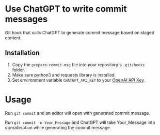 # Use ChatGPT to write commit messages
Git hook that calls ChatGPT to generate commit message based on staged content.

## Installation
1. Copy the `prepare-commit-msg` file into your repository's `.git/hooks` folder.
1. Make sure python3 and requests library is installed.
1. Set environment variable `CHATGPT_API_KEY` to your [OpenAI API Key](https://platform.openai.com/account/api-keys).

# Usage
Run `git commit` and an editor will open with generated commit message.

Run `git commit -m Your_Message` and ChatGPT will take Your_Message into consideration while generating the commit message.
